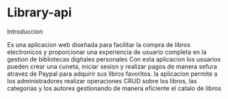 # Library-api
Introduccion 

Es una aplicacion web diseñada para facilitar la compra de libros electronicos y proporcionar una experiencia de usuario completa en la gestion de bibliotecas digitales personales
Con esta aplicacion los usuarios pueden crear una cuneta, iniciar sesion y realizar pagos de manera sefura atravez de Paypal para adquirir sus libros favoritos. la aplicacion permite 
a los administradores realizar operaciones CRUD sobre los libros, las categorias y los autores gestionando de manera eficiente el catalo de libros 
